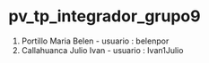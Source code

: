 # pv_tp_integrador_grupo9
1. Portillo Maria Belen - usuario : belenpor
2. Callahuanca Julio Ivan - usuario : Ivan1Julio
